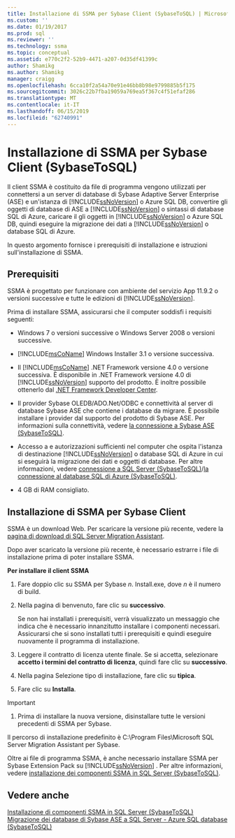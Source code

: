 ```yaml
---
title: Installazione di SSMA per Sybase Client (SybaseToSQL) | Microsoft Docs
ms.custom: ''
ms.date: 01/19/2017
ms.prod: sql
ms.reviewer: ''
ms.technology: ssma
ms.topic: conceptual
ms.assetid: e770c2f2-52b9-4471-a207-0d35df41399c
author: Shamikg
ms.author: Shamikg
manager: craigg
ms.openlocfilehash: 6cca10f2a54a70e91e46bb8b98e9799885b5f175
ms.sourcegitcommit: 3026c22b7fba19059a769ea5f367c4f51efaf286
ms.translationtype: MT
ms.contentlocale: it-IT
ms.lasthandoff: 06/15/2019
ms.locfileid: "62740991"
---
```

# <a name="installing-ssma--for-sybase-client-sybasetosql"></a>Installazione di SSMA per Sybase Client (SybaseToSQL)
Il client SSMA è costituito da file di programma vengono utilizzati per connettersi a un server di database di Sybase Adaptive Server Enterprise (ASE) e un'istanza di [!INCLUDE[ssNoVersion](../../includes/ssnoversion-md.md)] o Azure SQL DB, convertire gli oggetti di database di ASE a [!INCLUDE[ssNoVersion](../../includes/ssnoversion-md.md)] o sintassi di database SQL di Azure, caricare il gli oggetti in [!INCLUDE[ssNoVersion](../../includes/ssnoversion-md.md)] o Azure SQL DB, quindi eseguire la migrazione dei dati a [!INCLUDE[ssNoVersion](../../includes/ssnoversion-md.md)] o database SQL di Azure.  
  
In questo argomento fornisce i prerequisiti di installazione e istruzioni sull'installazione di SSMA.  
  
## <a name="prerequisites"></a>Prerequisiti  
SSMA è progettato per funzionare con ambiente del servizio App 11.9.2 o versioni successive e tutte le edizioni di [!INCLUDE[ssNoVersion](../../includes/ssnoversion-md.md)].  
  
Prima di installare SSMA, assicurarsi che il computer soddisfi i requisiti seguenti:  
  
-   Windows 7 o versioni successive o Windows Server 2008 o versioni successive.  
  
-   [!INCLUDE[msCoName](../../includes/msconame_md.md)] Windows Installer 3.1 o versione successiva.  
  
-   Il [!INCLUDE[msCoName](../../includes/msconame_md.md)] .NET Framework versione 4.0 o versione successiva. È disponibile in .NET Framework versione 4.0 di [!INCLUDE[ssNoVersion](../../includes/ssnoversion-md.md)] supporto del prodotto. È inoltre possibile ottenerlo dal [.NET Framework Developer Center](https://go.microsoft.com/fwlink/?LinkId=48882).  
  
-   Il provider Sybase OLEDB/ADO.Net/ODBC e connettività al server di database Sybase ASE che contiene i database da migrare. È possibile installare i provider dal supporto del prodotto di Sybase ASE. Per informazioni sulla connettività, vedere [la connessione a Sybase ASE &#40;SybaseToSQL&#41;](../../ssma/sybase/connecting-to-sybase-ase-sybasetosql.md).  
  
-   Accesso a e autorizzazioni sufficienti nel computer che ospita l'istanza di destinazione [!INCLUDE[ssNoVersion](../../includes/ssnoversion-md.md)] o database SQL di Azure in cui si eseguirà la migrazione dei dati e oggetti di database. Per altre informazioni, vedere [connessione a SQL Server &#40;SybaseToSQL&#41;](../../ssma/sybase/connecting-to-sql-server-sybasetosql.md)/[la connessione al database SQL di Azure &#40;SybaseToSQL&#41;](../../ssma/sybase/connecting-to-azure-sql-db-sybasetosql.md).  
  
-   4 GB di RAM consigliato.  
  
## <a name="installing-the-ssma-for-sybase-client"></a>Installazione di SSMA per Sybase Client  
SSMA è un download Web. Per scaricare la versione più recente, vedere la [pagina di download di SQL Server Migration Assistant](https://aka.ms/ssmaforsybase).  
  
Dopo aver scaricato la versione più recente, è necessario estrarre i file di installazione prima di poter installare SSMA.  
  
**Per installare il client SSMA**  
  
1.  Fare doppio clic su SSMA per Sybase *n*. Install.exe, dove *n* è il numero di build.  
  
2.  Nella pagina di benvenuto, fare clic su **successivo**.  
  
    Se non hai installati i prerequisiti, verrà visualizzato un messaggio che indica che è necessario innanzitutto installare i componenti necessari. Assicurarsi che si sono installati tutti i prerequisiti e quindi eseguire nuovamente il programma di installazione.  
  
3.  Leggere il contratto di licenza utente finale. Se si accetta, selezionare **accetto i termini del contratto di licenza**, quindi fare clic su **successivo**.  
  
4.  Nella pagina Selezione tipo di installazione, fare clic su **tipica**.  
  
5.  Fare clic su **Installa**.  
  
> [!IMPORTANT]  
> 1.  Prima di installare la nuova versione, disinstallare tutte le versioni precedenti di SSMA per Sybase.  
  
Il percorso di installazione predefinito è C:\Program Files\Microsoft SQL Server Migration Assistant per Sybase.  
  
Oltre ai file di programma SSMA, è anche necessario installare SSMA per Sybase Extension Pack su [!INCLUDE[ssNoVersion](../../includes/ssnoversion-md.md)] . Per altre informazioni, vedere [installazione dei componenti SSMA in SQL Server &#40;SybaseToSQL&#41;](../../ssma/sybase/installing-ssma-components-on-sql-server-sybasetosql.md).  
  
## <a name="see-also"></a>Vedere anche  
[Installazione di componenti SSMA in SQL Server &#40;SybaseToSQL&#41;](../../ssma/sybase/installing-ssma-components-on-sql-server-sybasetosql.md)  
[Migrazione dei database di Sybase ASE a SQL Server - Azure SQL database &#40;SybaseToSQL&#41;](../../ssma/sybase/migrating-sybase-ase-databases-to-sql-server-azure-sql-db-sybasetosql.md)  
  
